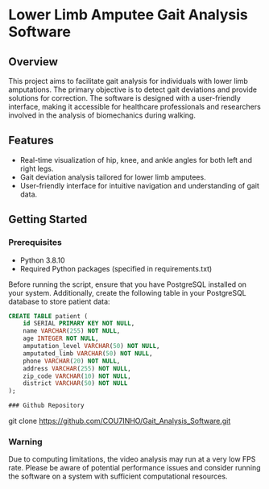 # Lower Limb Amputee Gait Analysis Software

## Overview

This project aims to facilitate gait analysis for individuals with lower limb amputations. The primary objective is to detect gait deviations and provide solutions for correction. The software is designed with a user-friendly interface, making it accessible for healthcare professionals and researchers involved in the analysis of biomechanics during walking.

## Features

- Real-time visualization of hip, knee, and ankle angles for both left and right legs.
- Gait deviation analysis tailored for lower limb amputees.
- User-friendly interface for intuitive navigation and understanding of gait data.

## Getting Started

### Prerequisites

- Python 3.8.10
- Required Python packages (specified in requirements.txt)

Before running the script, ensure that you have PostgreSQL installed on your system. Additionally, create the following table in your PostgreSQL database to store patient data:

```sql
CREATE TABLE patient (
    id SERIAL PRIMARY KEY NOT NULL,
    name VARCHAR(255) NOT NULL,
    age INTEGER NOT NULL,
    amputation_level VARCHAR(50) NOT NULL,
    amputated_limb VARCHAR(50) NOT NULL,
    phone VARCHAR(20) NOT NULL,
    address VARCHAR(255) NOT NULL,
    zip_code VARCHAR(10) NOT NULL,
    district VARCHAR(50) NOT NULL
);

### Github Repository

```
git clone https://github.com/COU7INHO/Gait_Analysis_Software.git

### Warning
Due to computing limitations, the video analysis may run at a very low FPS rate. Please be aware of potential performance issues and consider running the software on a system with sufficient computational resources.